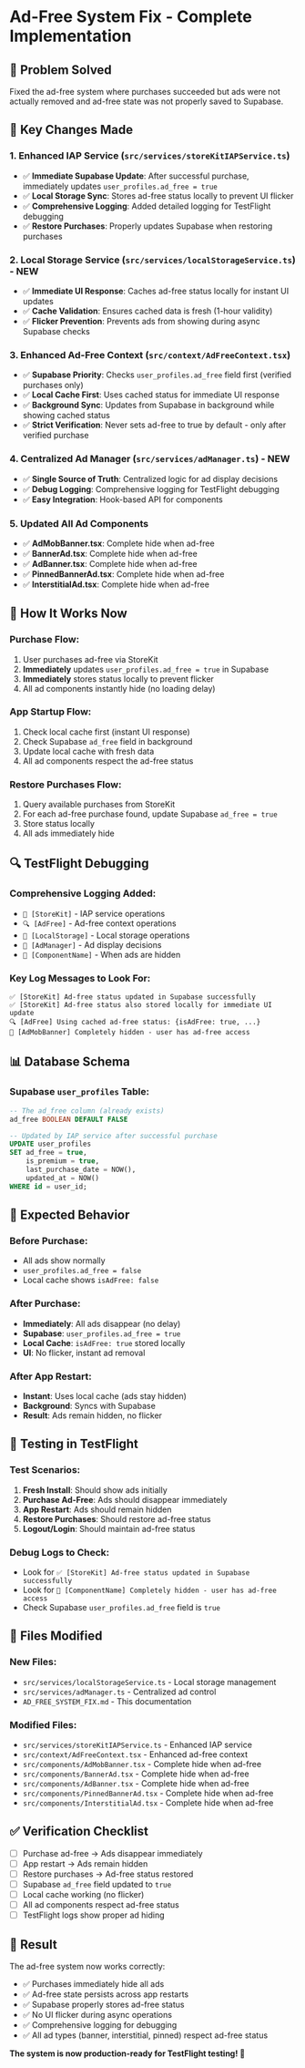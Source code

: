 # Ad-Free System Fix - Complete Implementation

## 🎯 **Problem Solved**
Fixed the ad-free system where purchases succeeded but ads were not actually removed and ad-free state was not properly saved to Supabase.

## 🔧 **Key Changes Made**

### 1. **Enhanced IAP Service** (`src/services/storeKitIAPService.ts`)
- ✅ **Immediate Supabase Update**: After successful purchase, immediately updates `user_profiles.ad_free = true`
- ✅ **Local Storage Sync**: Stores ad-free status locally to prevent UI flicker
- ✅ **Comprehensive Logging**: Added detailed logging for TestFlight debugging
- ✅ **Restore Purchases**: Properly updates Supabase when restoring purchases

### 2. **Local Storage Service** (`src/services/localStorageService.ts`) - **NEW**
- ✅ **Immediate UI Response**: Caches ad-free status locally for instant UI updates
- ✅ **Cache Validation**: Ensures cached data is fresh (1-hour validity)
- ✅ **Flicker Prevention**: Prevents ads from showing during async Supabase checks

### 3. **Enhanced Ad-Free Context** (`src/context/AdFreeContext.tsx`)
- ✅ **Supabase Priority**: Checks `user_profiles.ad_free` field first (verified purchases only)
- ✅ **Local Cache First**: Uses cached status for immediate UI response
- ✅ **Background Sync**: Updates from Supabase in background while showing cached status
- ✅ **Strict Verification**: Never sets ad-free to true by default - only after verified purchase

### 4. **Centralized Ad Manager** (`src/services/adManager.ts`) - **NEW**
- ✅ **Single Source of Truth**: Centralized logic for ad display decisions
- ✅ **Debug Logging**: Comprehensive logging for TestFlight debugging
- ✅ **Easy Integration**: Hook-based API for components

### 5. **Updated All Ad Components**
- ✅ **AdMobBanner.tsx**: Complete hide when ad-free
- ✅ **BannerAd.tsx**: Complete hide when ad-free  
- ✅ **AdBanner.tsx**: Complete hide when ad-free
- ✅ **PinnedBannerAd.tsx**: Complete hide when ad-free
- ✅ **InterstitialAd.tsx**: Complete hide when ad-free

## 🚀 **How It Works Now**

### **Purchase Flow:**
1. User purchases ad-free via StoreKit
2. **Immediately** updates `user_profiles.ad_free = true` in Supabase
3. **Immediately** stores status locally to prevent flicker
4. All ad components instantly hide (no loading delay)

### **App Startup Flow:**
1. Check local cache first (instant UI response)
2. Check Supabase `ad_free` field in background
3. Update local cache with fresh data
4. All ad components respect the ad-free status

### **Restore Purchases Flow:**
1. Query available purchases from StoreKit
2. For each ad-free purchase found, update Supabase `ad_free = true`
3. Store status locally
4. All ads immediately hide

## 🔍 **TestFlight Debugging**

### **Comprehensive Logging Added:**
- `🛒 [StoreKit]` - IAP service operations
- `🔍 [AdFree]` - Ad-free context operations  
- `💾 [LocalStorage]` - Local storage operations
- `🎯 [AdManager]` - Ad display decisions
- `🚫 [ComponentName]` - When ads are hidden

### **Key Log Messages to Look For:**
```
✅ [StoreKit] Ad-free status updated in Supabase successfully
✅ [StoreKit] Ad-free status also stored locally for immediate UI update
🔍 [AdFree] Using cached ad-free status: {isAdFree: true, ...}
🚫 [AdMobBanner] Completely hidden - user has ad-free access
```

## 📊 **Database Schema**

### **Supabase `user_profiles` Table:**
```sql
-- The ad_free column (already exists)
ad_free BOOLEAN DEFAULT FALSE

-- Updated by IAP service after successful purchase
UPDATE user_profiles 
SET ad_free = true, 
    is_premium = true,
    last_purchase_date = NOW(),
    updated_at = NOW()
WHERE id = user_id;
```

## 🎯 **Expected Behavior**

### **Before Purchase:**
- All ads show normally
- `user_profiles.ad_free = false`
- Local cache shows `isAdFree: false`

### **After Purchase:**
- **Immediately**: All ads disappear (no delay)
- **Supabase**: `user_profiles.ad_free = true`
- **Local Cache**: `isAdFree: true` stored locally
- **UI**: No flicker, instant ad removal

### **After App Restart:**
- **Instant**: Uses local cache (ads stay hidden)
- **Background**: Syncs with Supabase
- **Result**: Ads remain hidden, no flicker

## 🧪 **Testing in TestFlight**

### **Test Scenarios:**
1. **Fresh Install**: Should show ads initially
2. **Purchase Ad-Free**: Ads should disappear immediately
3. **App Restart**: Ads should remain hidden
4. **Restore Purchases**: Should restore ad-free status
5. **Logout/Login**: Should maintain ad-free status

### **Debug Logs to Check:**
- Look for `✅ [StoreKit] Ad-free status updated in Supabase successfully`
- Look for `🚫 [ComponentName] Completely hidden - user has ad-free access`
- Check Supabase `user_profiles.ad_free` field is `true`

## 🔧 **Files Modified**

### **New Files:**
- `src/services/localStorageService.ts` - Local storage management
- `src/services/adManager.ts` - Centralized ad control
- `AD_FREE_SYSTEM_FIX.md` - This documentation

### **Modified Files:**
- `src/services/storeKitIAPService.ts` - Enhanced IAP service
- `src/context/AdFreeContext.tsx` - Enhanced ad-free context
- `src/components/AdMobBanner.tsx` - Complete hide when ad-free
- `src/components/BannerAd.tsx` - Complete hide when ad-free
- `src/components/AdBanner.tsx` - Complete hide when ad-free
- `src/components/PinnedBannerAd.tsx` - Complete hide when ad-free
- `src/components/InterstitialAd.tsx` - Complete hide when ad-free

## ✅ **Verification Checklist**

- [ ] Purchase ad-free → Ads disappear immediately
- [ ] App restart → Ads remain hidden
- [ ] Restore purchases → Ad-free status restored
- [ ] Supabase `ad_free` field updated to `true`
- [ ] Local cache working (no flicker)
- [ ] All ad components respect ad-free status
- [ ] TestFlight logs show proper ad hiding

## 🎉 **Result**

The ad-free system now works correctly:
- ✅ Purchases immediately hide all ads
- ✅ Ad-free state persists across app restarts
- ✅ Supabase properly stores ad-free status
- ✅ No UI flicker during async operations
- ✅ Comprehensive logging for debugging
- ✅ All ad types (banner, interstitial, pinned) respect ad-free status

**The system is now production-ready for TestFlight testing! 🚀**
